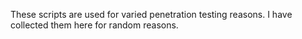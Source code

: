 These scripts are used for varied penetration testing reasons. I have collected them here for random reasons. 
